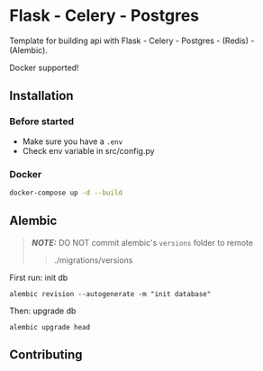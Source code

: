 # Flask - Celery - Postgres

Template for building api with Flask - Celery - Postgres - (Redis) - (Alembic).

Docker supported!

## Installation
### Before started
- Make sure you have a `.env`
- Check env variable in src/config.py

### Docker

```bash
docker-compose up -d --build
```

## Alembic
> **_NOTE:_** DO NOT commit alembic's `versions` folder to remote
>> ./migrations/versions

First run: init db
```
alembic revision --autogenerate -m "init database"
```
Then: upgrade db
```
alembic upgrade head
```

## Contributing

